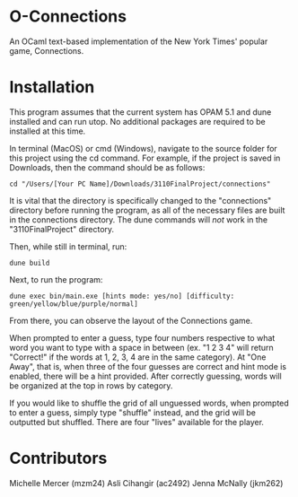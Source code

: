 # O-Connections
An OCaml text-based implementation of the New York Times' popular game, Connections.

# Installation
This program assumes that the current system has OPAM 5.1 and dune installed and can run utop. No additional packages are required to be installed at this time. 

In terminal (MacOS) or cmd (Windows), navigate to the source folder for this project using the cd command. For example, if the project is saved in Downloads, then the command should be as follows:

`cd "/Users/[Your PC Name]/Downloads/3110FinalProject/connections"`

It is vital that the directory is specifically changed to the "connections" directory before running the program, as all of the necessary files are built in the connections directory. The dune commands will *not* work in the "3110FinalProject" directory.

Then, while still in terminal, run:

`dune build`

Next, to run the program:

`dune exec bin/main.exe [hints mode: yes/no] [difficulty: green/yellow/blue/purple/normal]`

From there, you can observe the layout of the Connections game. 

When prompted to enter a guess, type four numbers respective to what word you want to type with a space in between (ex. "1 2 3 4" will return "Correct!" if the words at
1, 2, 3, 4 are in the same category). At "One Away", that is, when three of the four
guesses are correct and hint mode is enabled, there will be a hint provided. After correctly guessing, words will be organized at the top in rows by category. 

If you would like to shuffle the grid of all unguessed words, when prompted to enter a guess, simply type "shuffle" instead, and the grid will be outputted but shuffled. There are four "lives" available for the player. 

# Contributors
Michelle Mercer (mzm24)
Asli Cihangir (ac2492)
Jenna McNally (jkm262)
